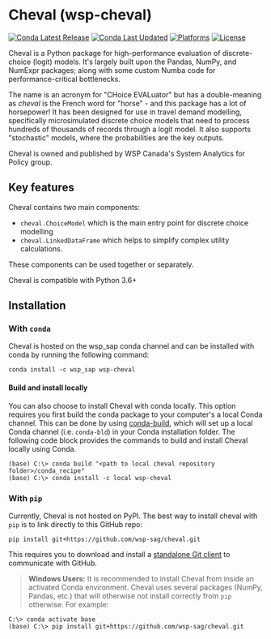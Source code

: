 # Cheval (wsp-cheval)

[![Conda Latest Release](https://anaconda.org/wsp_sap/wsp-cheval/badges/version.svg)](https://anaconda.org/wsp_sap/wsp-cheval)
[![Conda Last Updated](https://anaconda.org/wsp_sap/wsp-cheval/badges/latest_release_date.svg)](https://anaconda.org/wsp_sap/wsp-cheval)
[![Platforms](https://anaconda.org/wsp_sap/wsp-cheval/badges/platforms.svg)](https://anaconda.org/wsp_sap/wsp-cheval)
[![License](https://anaconda.org/wsp_sap/wsp-cheval/badges/license.svg)](https://github.com/wsp-sag/cheval/blob/master/LICENSE)

Cheval is a Python package for high-performance evaluation of discrete-choice (logit) models. It's largely built upon the Pandas, NumPy, and NumExpr packages; along with some custom Numba code for performance-critical bottlenecks.

The name is an acronym for "CHoice EVALuator" but has a double-meaning as _cheval_ is the French word for "horse" - and this package has a lot of horsepower! It has been designed for use in travel demand modelling, specifically microsimulated discrete choice models that need to process hundreds of thousands of records through a logit model. It also supports "stochastic" models, where the probabilities are the key outputs.

Cheval is owned and published by WSP Canada's System Analytics for Policy group.

## Key features

Cheval contains two main components:

- `cheval.ChoiceModel` which is the main entry point for discrete choice modelling
- `cheval.LinkedDataFrame` which helps to simplify complex utility calculations.

These components can be used together or separately.

Cheval is compatible with Python 3.6+

## Installation

### With `conda`

Cheval is hosted on the wsp_sap conda channel and can be installed with conda by running the following command:

```batch
conda install -c wsp_sap wsp-cheval
```

#### Build and install locally

You can also choose to install Cheval with conda locally. This option requires you first build the conda package to your computer's a local Conda channel. This can be done by using [conda-build](https://github.com/conda/conda-build), which will set up a local Conda channel (i.e. `conda-bld`) in your Conda installation folder. The following code block provides the commands to build and install Cheval locally using Conda.

```batch
(base) C:\> conda build "<path to local cheval repository folder>/conda_recipe"
(base) C:\> conda install -c local wsp-cheval
```

### With `pip`

Currently, Cheval is not hosted on PyPI. The best way to install cheval with `pip` is to link directly to this GitHub repo:

```batch
pip install git+https://github.com/wsp-sag/cheval.git
```

This requires you to download and install a [standalone Git client](https://git-scm.com/downloads) to communicate with GitHub.

> **Windows Users:** It is recommended to install Cheval from inside an activated Conda environment. Cheval uses several packages (NumPy, Pandas, etc.) that will otherwise not install correctly from `pip` otherwise. For example:

```batch
C:\> conda activate base
(base) C:\> pip install git+https://github.com/wsp-sag/cheval.git
```
